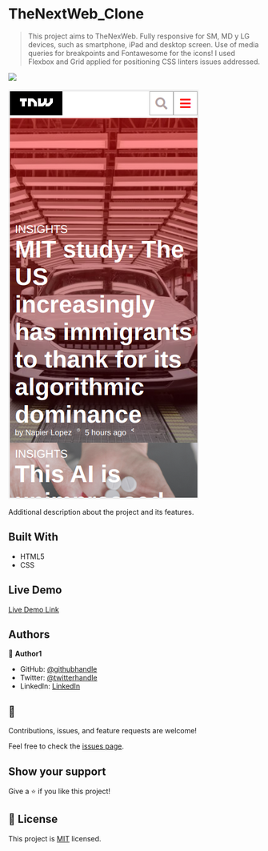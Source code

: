 # TheNextWeb_Clone

> This project aims to TheNexWeb. Fully responsive for SM, MD y LG devices, such as smartphone, iPad and desktop screen. Use of media queries for breakpoints and Fontawesome for the icons! I used Flexbox and Grid applied for positioning CSS linters issues addressed.

![](https://img.shields.io/badge/Microverse-blueviolet)


![screenshot](./assets/thenextweb.png)

Additional description about the project and its features.

## Built With

- HTML5
- CSS


## Live Demo

[Live Demo Link](https://angelacuahutle.github.io/TheNextWeb_Clone/)


## Authors

👤 **Author1**

- GitHub: [@githubhandle](https://github.com/angelacuahutle)
- Twitter: [@twitterhandle](https://twitter.com/AngelaCunaDev)
- LinkedIn: [LinkedIn]()

## 🤝 

Contributions, issues, and feature requests are welcome!

Feel free to check the [issues page](https://github.com/angelacuahutle/TheNextWeb_Clone/issues/1#issue-751109118).

## Show your support

Give a ⭐️ if you like this project!


## 📝 License

This project is [MIT](lic.url) licensed.